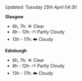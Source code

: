 *Updated: Tuesday 25th April 04:30*

**Glasgow**

* 6h, 7h: :sunny: Clear
* 8h - 12h: :partly_sunny: Partly Cloudy
* 13h - 17h: :cloud: Cloudy

**Edinburgh**

* 6h, 7h: :sunny: Clear
* 8h - 12h: :partly_sunny: Partly Cloudy
* 13h - 17h: :cloud: Cloudy
